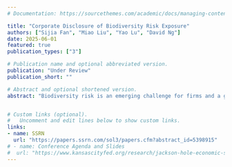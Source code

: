 ```yaml
---
# Documentation: https://sourcethemes.com/academic/docs/managing-content/

title: "Corporate Disclosure of Biodiversity Risk Exposure"
authors: ["Sijia Fan", "Miao Liu", "Yao Lu", "David Ng"]
date: 2025-06-01
featured: true
publication_types: ["3"]

# Publication name and optional abbreviated version.
publication: "Under Review"
publication_short: ""

# Abstract and optional shortened version.
abstract: "Biodiversity risk is an emerging challenge for firms and a growing concern for investors. We evaluate how companies disclose biodiversity risk exposure in their 10-K filings and how these disclosures shape investor perceptions. Using a two-step approach that combines natural language processing and large language models, we identify and classify voluntary disclosure of exposure to biodiversity risk as either direct (explicit acknowledgments of exposure) or indirect (implied exposure embedded in business discussions). We find that firms are more likely to disclose biodiversity risk exposure, particularly through direct disclosure, when institutional ownership is higher and when local stakeholder pressure intensifies. While managers tend to issue direct disclosures in response to information demand, investors react more strongly to indirect disclosures, especially when these disclosures appear for the first time. This divergence underscores a tension in disclosure preferences for exposure to emerging and rapidly evolving risks such as biodiversity: managers prioritize "reliability" and disclose only when confident, whereas investors value "relevance" and respond more strongly to timely, even if less definitive, signals."


# Custom links (optional).
#   Uncomment and edit lines below to show custom links.
links:
- name: SSRN
  url: "https://papers.ssrn.com/sol3/papers.cfm?abstract_id=5398915"
# - name: Conference Agenda and Slides
#  url: "https://www.kansascityfed.org/research/jackson-hole-economic-symposium/jackson-hole-economic-policy-symposium-reassessing-the-effectiveness-and-transmission-of-monetary-policy/"
---
```

